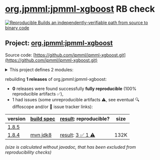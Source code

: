 [org.jpmml:jpmml-xgboost](https://central.sonatype.com/artifact/org.jpmml/jpmml-xgboost/versions) RB check
=======

[![Reproducible Builds](https://reproducible-builds.org/images/logos/rb.svg) an independently-verifiable path from source to binary code](https://reproducible-builds.org/)

## Project: [org.jpmml:jpmml-xgboost](https://central.sonatype.com/artifact/org.jpmml/jpmml-xgboost/versions)

Source code: [https://github.com/jpmml/jpmml-xgboost.git](https://github.com/jpmml/jpmml-xgboost.git)

<details><summary>This project defines 2 modules:</summary>

* [org.jpmml:jpmml-xgboost](https://central.sonatype.com/artifact/org.jpmml/jpmml-xgboost/1.8.4)
* [org.jpmml:pmml-xgboost](https://central.sonatype.com/artifact/org.jpmml/pmml-xgboost/1.8.4)
</details>

rebuilding **1 releases** of org.jpmml:jpmml-xgboost:
- **0** releases were found successfully **fully reproducible** (100% reproducible artifacts :white_check_mark:),
- 1 had issues (some unreproducible artifacts :warning:, see eventual :mag: diffoscope and/or :memo: issue tracker links):

| version | [build spec](/BUILDSPEC.md) | [result](https://reproducible-builds.org/docs/jvm/): reproducible? | size |
| -- | --------- | ------ | -- |
| [1.8.5](https://central.sonatype.com/artifact/org.jpmml/jpmml-xgboost/1.8.5/pom) | | | |
| [1.8.4](https://central.sonatype.com/artifact/org.jpmml/jpmml-xgboost/1.8.4/pom) | [mvn jdk8](jpmml-xgboost-1.8.4.buildspec) | [result](jpmml-xgboost-1.8.4.buildinfo): [3 :white_check_mark:  1 :warning:](jpmml-xgboost-1.8.4.buildcompare) | 132K |

<i>(size is calculated without javadoc, that has been excluded from reproducibility checks)</i>
